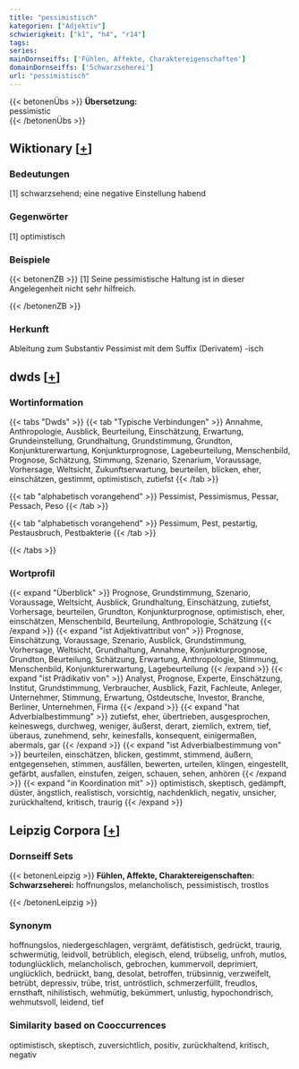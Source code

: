 ```yaml
---
title: "pessimistisch"
kategorien: ["Adjektiv"]
schwierigkeit: ["k1", "h4", "r14"]
tags:
series:
mainDornseiffs: ['Fühlen, Affekte, Charaktereigenschaften']
domainDornseiffs: ['Schwarzseherei']
url: "pessimistisch"
---
```


{{< betonenÜbs >}}
**Übersetzung:**  
pessimistic  
{{< /betonenÜbs >}}

## Wiktionary [[+](https://de.wiktionary.org/wiki/pessimistisch)]

### Bedeutungen
[1] schwarzsehend; eine negative Einstellung habend  

### Gegenwörter
[1] optimistisch  

### Beispiele
{{< betonenZB >}}
[1] Seine pessimistische Haltung ist in dieser Angelegenheit nicht sehr hilfreich.  

{{< /betonenZB >}}
### Herkunft
Ableitung zum Substantiv Pessimist mit dem Suffix (Derivatem) -isch  



## dwds [[+](https://www.dwds.de/wb/pessimistisch)]

### Wortinformation
{{< tabs "Dwds" >}}
{{< tab "Typische Verbindungen" >}}
Annahme, Anthropologie, Ausblick, Beurteilung, Einschätzung, Erwartung, Grundeinstellung, Grundhaltung, Grundstimmung, Grundton, Konjunkturerwartung, Konjunkturprognose, Lagebeurteilung, Menschenbild, Prognose, Schätzung, Stimmung, Szenario, Szenarium, Voraussage, Vorhersage, Weltsicht, Zukunftserwartung, beurteilen, blicken, eher, einschätzen, gestimmt, optimistisch, zutiefst
{{< /tab >}}

{{< tab "alphabetisch vorangehend" >}}
Pessimist, Pessimismus, Pessar, Pessach, Peso
{{< /tab >}}

{{< tab "alphabetisch vorangehend" >}}
Pessimum, Pest, pestartig, Pestausbruch, Pestbakterie
{{< /tab >}}

{{< /tabs >}}

### Wortprofil
{{< expand "Überblick" >}} Prognose, Grundstimmung, Szenario, Voraussage, Weltsicht, Ausblick, Grundhaltung, Einschätzung, zutiefst, Vorhersage, beurteilen, Grundton, Konjunkturprognose, optimistisch, eher, einschätzen, Menschenbild, Beurteilung, Anthropologie, Schätzung {{< /expand >}}
{{< expand "ist Adjektivattribut von" >}} Prognose, Einschätzung, Voraussage, Szenario, Ausblick, Grundstimmung, Vorhersage, Weltsicht, Grundhaltung, Annahme, Konjunkturprognose, Grundton, Beurteilung, Schätzung, Erwartung, Anthropologie, Stimmung, Menschenbild, Konjunkturerwartung, Lagebeurteilung {{< /expand >}}
{{< expand "ist Prädikativ von" >}} Analyst, Prognose, Experte, Einschätzung, Institut, Grundstimmung, Verbraucher, Ausblick, Fazit, Fachleute, Anleger, Unternehmer, Stimmung, Erwartung, Ostdeutsche, Investor, Branche, Berliner, Unternehmen, Firma {{< /expand >}}
{{< expand "hat Adverbialbestimmung" >}} zutiefst, eher, übertrieben, ausgesprochen, keineswegs, durchweg, weniger, äußerst, derart, ziemlich, extrem, tief, überaus, zunehmend, sehr, keinesfalls, konsequent, einigermaßen, abermals, gar {{< /expand >}}
{{< expand "ist Adverbialbestimmung von" >}} beurteilen, einschätzen, blicken, gestimmt, stimmend, äußern, entgegensehen, stimmen, ausfällen, bewerten, urteilen, klingen, eingestellt, gefärbt, ausfallen, einstufen, zeigen, schauen, sehen, anhören {{< /expand >}}
{{< expand "in Koordination mit" >}} optimistisch, skeptisch, gedämpft, düster, ängstlich, realistisch, vorsichtig, nachdenklich, negativ, unsicher, zurückhaltend, kritisch, traurig {{< /expand >}}

## Leipzig Corpora [[+](https://corpora.uni-leipzig.de/en/res?word=pessimistisch&corpusId=deu_newscrawl-public_2018)]

### Dornseiff Sets
{{< betonenLeipzig >}}
**Fühlen, Affekte, Charaktereigenschaften:**  
**Schwarzseherei:** hoffnungslos, melancholisch, pessimistisch, trostlos  

{{< /betonenLeipzig >}}

### Synonym
hoffnungslos, niedergeschlagen, vergrämt, defätistisch, gedrückt, traurig, schwermütig, leidvoll, betrüblich, elegisch, elend, trübselig, unfroh, mutlos, todunglücklich, melancholisch, gebrochen, kummervoll, deprimiert, unglücklich, bedrückt, bang, desolat, betroffen, trübsinnig, verzweifelt, betrübt, depressiv, trübe, trist, untröstlich, schmerzerfüllt, freudlos, ernsthaft, nihilistisch, wehmütig, bekümmert, unlustig, hypochondrisch, wehmutsvoll, leidend, tief


### Similarity based on Cooccurrences
optimistisch, skeptisch, zuversichtlich, positiv, zurückhaltend, kritisch, negativ

